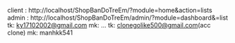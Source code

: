 client : http://localhost/ShopBanDoTreEm/?module=home&action=lists
admin : http://localhost/ShopBanDoTreEm/admin/?module=dashboard&=list
tk: ky17102002@gmail.com
mk: ...
tk: clonegolike500@gmail.com(acc clone)
mk: manhkk541
